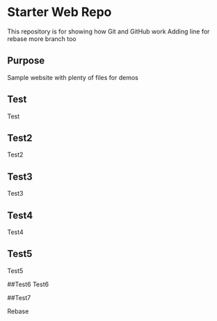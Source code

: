 # Starter Web Repo

This repository is for showing how Git and GitHub work
Adding line for rebase
more branch too

## Purpose

Sample website with plenty of files for demos

## Test
Test

## Test2
Test2

## Test3
Test3

## Test4
Test4

## Test5
Test5

##Test6
Test6

##Test7

Rebase